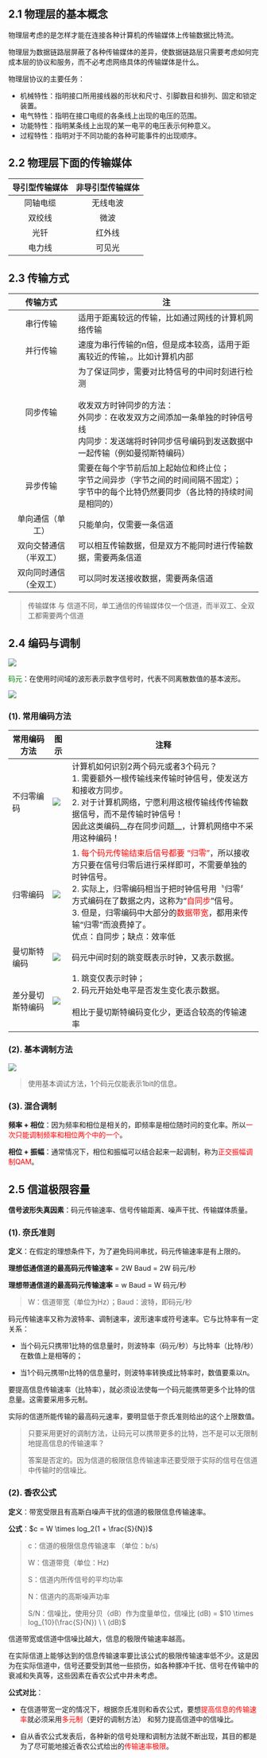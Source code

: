 ## 2.1 物理层的基本概念

物理层考虑的是怎样才能在连接各种计算机的传输媒体上传输数据比特流。

物理层为数据链路层屏蔽了各种传输媒体的差异，使数据链路层只需要考虑如何完成本层的协议和服务，而不必考虑网络具体的传输媒体是什么。

物理层协议的主要任务：

- 机械特性：指明接口所用接线器的形状和尺寸、引脚数目和排列、固定和锁定装置。
- 电气特性：指明在接口电缆的各条线上出现的电压的范围。
- 功能特性：指明某条线上出现的某一电平的电压表示何种意义。
- 过程特性：指明对于不同功能的各种可能事件的出现顺序。

## 2.2 物理层下面的传输媒体

| 导引型传输媒体 | 非导引型传输媒体 |
| :------------: | :--------------: |
|    同轴电缆    |     无线电波     |
|     双绞线     |       微波       |
|      光钎      |      红外线      |
|     电力线     |      可见光      |

## 2.3 传输方式

|        传输方式        | 注                                                           |
| :--------------------: | ------------------------------------------------------------ |
|        串行传输        | 适用于距离较远的传输，比如通过网线的计算机网络传输           |
|        并行传输        | 速度为串行传输的n倍，但是成本较高，适用于距离较近的传输，。比如计算机内部 |
|        同步传输        | 为了保证同步，需要对比特信号的中间时刻进行检测<br /><br />收发双方时钟同步的方法：<br />外同步：在收发双方之间添加一条单独的时钟信号线<br />内同步：发送端将时钟同步信号编码到发送数据中一起传输（例如曼彻斯特编码） |
|        异步传输        | 需要在每个字节前后加上起始位和终止位；<br />字节之间异步（字节之间的时间间隔不固定）；<br />字节中的每个比特仍然要同步（各比特的持续时间是相同的） |
|    单向通信（单工）    | 只能单向，仅需要一条信道                                     |
| 双向交替通信（半双工） | 可以相互传输数据，但是双方不能同时进行传输数据，需要两条信道 |
| 双向同时通信（全双工） | 可以同时发送接收数据，需要两条信道                           |



> 传输媒体 与 信道不同，单工通信的传输媒体仅一个信道，而半双工、全双工都需要两个信道



## 2.4 编码与调制

![](https://cdn.jsdelivr.net/gh/LuciferCCC/blogs_images@main/20230301203901.png)

<font color=green>码元</font>：在使用时间域的波形表示数字信号时，代表不同离散数值的基本波形。

![](https://cdn.jsdelivr.net/gh/LuciferCCC/blogs_images@main/20230301203810.png)

### (1). 常用编码方法

| 常用编码方法     | 图示                                                         | 注释                                                         |
| ---------------- | ------------------------------------------------------------ | ------------------------------------------------------------ |
| 不归零编码       | ![](https://cdn.jsdelivr.net/gh/LuciferCCC/blogs_images@main/20230301204447.png) | 计算机如何识别2两个码元或者3个码元？<br />1. 需要额外一根传输线来传输时钟信号，使发送方和接收方同步。<br />2. 对于计算机网络，宁愿利用这根传输线传传输数据信号，而不是传输时钟信号！<br />因此这类编码__存在同步问题__，计算机网络中不采用这种编码！ |
| 归零编码         | ![](https://cdn.jsdelivr.net/gh/LuciferCCC/blogs_images@main/20230301204914.png) | 1. <font color=red>每个码元传输结束后信号都要 “归零”</font>，所以接收方只要在信号归零后进行采样即可，不需要单独的时钟信号。<br />2. 实际上，归零编码相当于把时钟信号用〝归零〞方式编码在了数据之内，这称为“<font color=red>自同步</font>”信号。<br />3. 但是，归零编码中大部分的<font color=red>数据带宽</font>，都用来传输“归零”而浪费掉了。<br />优点：自同步；缺点：效率低 |
| 曼切斯特编码     | ![](https://cdn.jsdelivr.net/gh/LuciferCCC/blogs_images@main/20230301205153.png) | 码元中间时刻的跳变既表示时钟，又表示数据。                   |
| 差分曼切斯特编码 | ![](https://cdn.jsdelivr.net/gh/LuciferCCC/blogs_images@main/20230301205322.png) | 1. 跳变仅表示时钟；<br />2. 码元开始处电平是否发生变化表示数据。<br /><br />相比于曼切斯特编码变化少，更适合较高的传输速率 |

### (2). 基本调制方法

![](https://cdn.jsdelivr.net/gh/LuciferCCC/blogs_images@main/20230301205858.png)

> 使用基本调试方法，1个码元仅能表示1bit的信息。

### (3). 混合调制

__频率 + 相位__：因为频率和相位是相关的，即频率是相位随时问的变化率。所以<font color=red>一次只能调制频率和相位两个中的一个</font>。

**相位 + 振幅**：通常情况下，相位和振幅可以结合起来一起调制，称为<font color=red>正交振幅调制QAM</font>。

## 2.5 信道极限容量

**信号波形失真因素**：码元传输速率、﻿信号传输距离、﻿噪声干扰、传输媒体质量。

### (1). 奈氏准则

**定义**：在假定的理想条件下，为了避免码间串扰，码元传输速率是有上限的。

**理想低通信道的最高码元传输速率** = 2W Baud =  2W 码元/秒

**理想带通信道的最高码元传输速率** = w Baud = W 码元/秒

> W：信道带宽（单位为Hz）；Baud：波特，即码元/秒

码元传输速率又称为波特率、调制速率，波形速率或符号速率。它与比特率有一定关系：

- 当个码元只携带1比特的信息量时，则波特率（码元/秒）与比特率（比特/秒）在数值上是相等的；

- 当1个码元携带n比特的信息量时，则波特率转换成比特率时，数值要乘以n。

要提高信息传输速率（比特率），就必须设法使每一个码元能携带更多个比特的信息量。这需要采用多元制。

实际的信道所能传输的最高码元速率，要明显低于奈氏准则给出的这个上限数值。

>只要采用更好的调制方法，让码元可以携带更多的比特，岂不是可以无限制地提高信息的传输速率？
>
>答案是否定的。因为信道的极限信息传输速率还要受限于实际的信号在信道中传输时的信噪比。

### (2). 香农公式

**定义**：带宽受限且有高斯白噪声干扰的信道的极限信息传输速率。

**公式**：$c = W \times log_2(1 + \frac{S}{N})$

> c：信道的极限信息传输速率 （单位：b/s)
>
> W：信道带竞（单位：Hz)
>
> S：信道内所传信号的平均功率
>
> N：信道内的高斯噪声功率
>
> S/N：信噪比，使用分贝（dB）作为度量单位，信噪比 (dB) = $10 \times log_{10}(\frac{S}{N}) \ \ (dB)$

信道带宽或信道中信噪比越大，信息的极限传输速率越高。

在实际信道上能够达到的信息传输速率要比该公式的极限传输速率低不少。这是因为在实际信道中，信号还要受到其他一些损伤，如各种豚冲千扰、信号在传输中的衰减和失真等，这些因素在香农公式中井未考虑。

**公式对比**：

- 在信道带宽一定的情况下，根据奈氏准则和香农公式，要想<font color=red>提高信息的传输速率</font>就必须采用<font color=red>多元制</font>（更好的调制方法） 和努力提高信道中的信噪比。

- 自从香农公式发表后，各种新的信号处理和调制方法就不断出现，其目的都是为了尽可能地接近香农公式给出的<font color=red>传输速率极限</font>。
